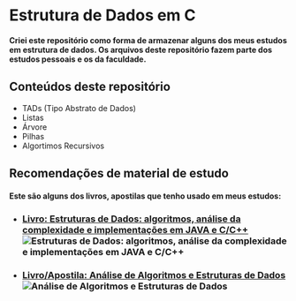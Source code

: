 # Estrutura de Dados em C
#### Criei este repositório como forma de armazenar alguns dos meus estudos em estrutura de dados. Os arquivos deste repositório fazem parte dos estudos pessoais e os da faculdade.

## Conteúdos deste repositório
* TADs (Tipo Abstrato de Dados)
* Listas
* Árvore
* Pilhas
* Algortimos Recursivos

## Recomendações de material de estudo
#### Este são alguns dos livros, apostilas que tenho usado em meus estudos:

* ### [Livro: Estruturas de Dados: algoritmos, análise da complexidade e implementações em JAVA e C/C++](https://github.com/free-educa/books/blob/main/books/Estrutura%20de%20Dados%2C%20algoritmos%2C%20an%C3%A1lise%20da%20complexidade%20e%20implementa%C3%A7%C3%B5es%20em%20Java%20e%20C%2C%20C--.pdf)<br><img alt="Estruturas de Dados: algoritmos, análise da complexidade e implementações em JAVA e C/C++" src="https://m.media-amazon.com/images/I/51MGy-9TNUL.jpg">

* ### [Livro/Apostila: Análise de Algoritmos e Estruturas de Dados](https://www.ime.usp.br/~mota/livros/livro_AAED.pdf)<br><img src="https://i.ibb.co/3dKLJdm/livro-AAED-1.png" alt="Análise de Algoritmos e Estruturas de Dados" border="0">
